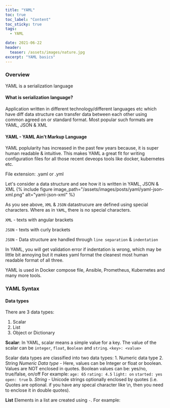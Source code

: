 ```yaml
---
title: "YAML"
toc: true
toc_label: "Content"
toc_sticky: true
tags:
  - YAML

date: 2021-06-22
header:
  teaser: /assets/images/nature.jpg
excerpt: "YAML basics"
---
```


### Overview

YAML is a serialization language

#### What is serialization language?
Application written in different technology/different languages etc which have diff data structure can transfer data between each other using common agreed on or standard format.
Most popular such formats are YAML, JSON & XML

#### YAML - YAML Ain’t Markup Language

YAML poplularity has increased in the past few years because, it is super human readable & intuitive. 
This makes YAML a great fit for writing configuration files for all those recent deveops tools like docker, kubernetes etc.

File extension: .yaml or .yml

Let's consider a data structure and see how it is written in YAML, JSON & XML
{% include figure image_path="/assets/images/posts/yaml/yaml-json-xml.png" alt="yaml-json-xml" %}


As you see above, `XML` & `JSON` datastrucure are defined using special characters. Where as in `YAML`, there is no special characters.

`XML` - texts with angular brackets

`JSON` - texts with curly brackets

`JSON` - Data structure are handled through `line separation` & `indentation`

In YAML, you will get validation error if indentation is wrong, which may be little bit annoying but it makes yaml format the cleanest most human readable format of all three.

YAML is used in Docker compose file, Ansible, Prometheus, Kubernetes and many more tools.

### YAML Syntax

#### Data types
There are 3 data types:
1. Scalar
2. List
3. Object or Dictionary

**Scalar**:
In YAML, scalar means a simple value for a key. The value of the scalar can be `integer`, `float`, `Boolean` and `string`. 
`<key>: <value>`

Scalar data types are classified into two data types: 1. Numeric data type 2. String
*Numeric Data type* - Here, values can be Integer or float or boolean. Values are NOT enclosed in quotes.
Boolean values can be: yes/no, true/false, on/off
For example: 
`age: 65`
`rating: 4.5`
`light: on`
`started: yes`
`open: true`
b. *String* - Unicode strings optionally enclosed by quotes (i.e. Quotes are optional. if you have any specal character like \n, then you need to enclose it in double quotes).


**List**
Elements in a list are created using `-`. For example:













